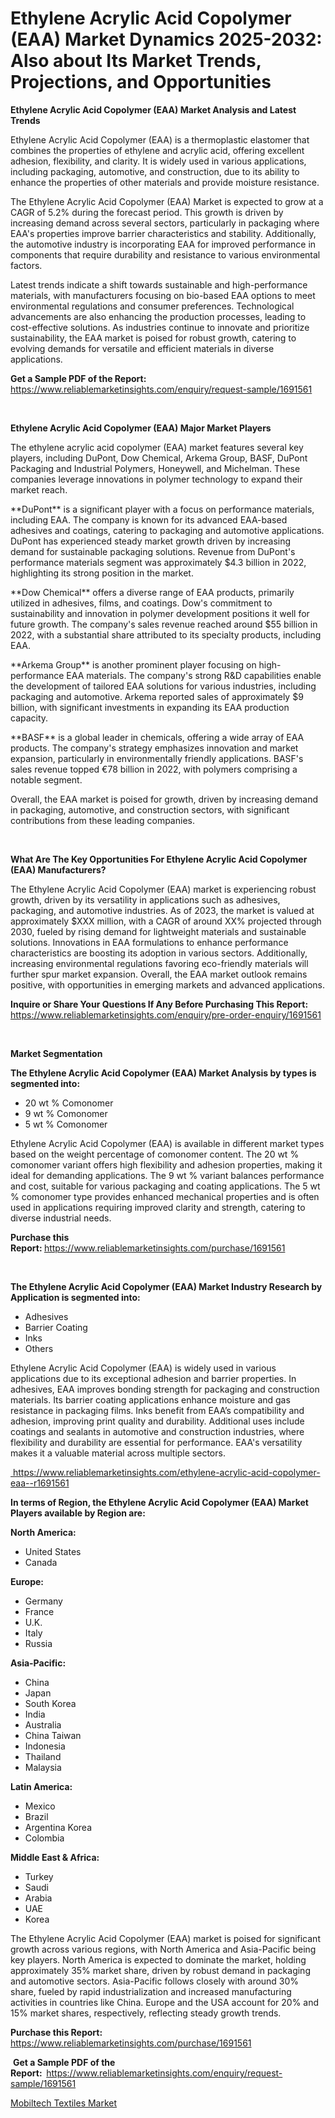 <p><h1>Ethylene Acrylic Acid Copolymer (EAA) Market Dynamics 2025-2032: Also about Its Market Trends, Projections, and Opportunities</h1></p><p><strong>Ethylene Acrylic Acid Copolymer (EAA) Market Analysis and Latest Trends</strong></p>
<p><p>Ethylene Acrylic Acid Copolymer (EAA) is a thermoplastic elastomer that combines the properties of ethylene and acrylic acid, offering excellent adhesion, flexibility, and clarity. It is widely used in various applications, including packaging, automotive, and construction, due to its ability to enhance the properties of other materials and provide moisture resistance.</p><p>The Ethylene Acrylic Acid Copolymer (EAA) Market is expected to grow at a CAGR of 5.2% during the forecast period. This growth is driven by increasing demand across several sectors, particularly in packaging where EAA's properties improve barrier characteristics and stability. Additionally, the automotive industry is incorporating EAA for improved performance in components that require durability and resistance to various environmental factors.</p><p>Latest trends indicate a shift towards sustainable and high-performance materials, with manufacturers focusing on bio-based EAA options to meet environmental regulations and consumer preferences. Technological advancements are also enhancing the production processes, leading to cost-effective solutions. As industries continue to innovate and prioritize sustainability, the EAA market is poised for robust growth, catering to evolving demands for versatile and efficient materials in diverse applications.</p></p>
<p><strong>Get a Sample PDF of the Report:&nbsp;</strong> <a href="https://www.reliablemarketinsights.com/enquiry/request-sample/1691561?utm_campaign=3037&utm_medium=2&utm_source=Github&utm_content=ia&utm_term=27032025&utm_id=ethylene-acrylic-acid-copolymer-eaa">https://www.reliablemarketinsights.com/enquiry/request-sample/1691561</a></p>
<p>&nbsp;</p>
<p><strong>Ethylene Acrylic Acid Copolymer (EAA) Major Market Players</strong></p>
<p><p>The ethylene acrylic acid copolymer (EAA) market features several key players, including DuPont, Dow Chemical, Arkema Group, BASF, DuPont Packaging and Industrial Polymers, Honeywell, and Michelman. These companies leverage innovations in polymer technology to expand their market reach.</p><p>**DuPont** is a significant player with a focus on performance materials, including EAA. The company is known for its advanced EAA-based adhesives and coatings, catering to packaging and automotive applications. DuPont has experienced steady market growth driven by increasing demand for sustainable packaging solutions. Revenue from DuPont's performance materials segment was approximately $4.3 billion in 2022, highlighting its strong position in the market.</p><p>**Dow Chemical** offers a diverse range of EAA products, primarily utilized in adhesives, films, and coatings. Dow's commitment to sustainability and innovation in polymer development positions it well for future growth. The company's sales revenue reached around $55 billion in 2022, with a substantial share attributed to its specialty products, including EAA.</p><p>**Arkema Group** is another prominent player focusing on high-performance EAA materials. The company's strong R&D capabilities enable the development of tailored EAA solutions for various industries, including packaging and automotive. Arkema reported sales of approximately $9 billion, with significant investments in expanding its EAA production capacity.</p><p>**BASF** is a global leader in chemicals, offering a wide array of EAA products. The company's strategy emphasizes innovation and market expansion, particularly in environmentally friendly applications. BASF's sales revenue topped €78 billion in 2022, with polymers comprising a notable segment.</p><p>Overall, the EAA market is poised for growth, driven by increasing demand in packaging, automotive, and construction sectors, with significant contributions from these leading companies.</p></p>
<p>&nbsp;</p>
<p><strong>What Are The Key Opportunities For Ethylene Acrylic Acid Copolymer (EAA) Manufacturers?</strong></p>
<p><p>The Ethylene Acrylic Acid Copolymer (EAA) market is experiencing robust growth, driven by its versatility in applications such as adhesives, packaging, and automotive industries. As of 2023, the market is valued at approximately $XXX million, with a CAGR of around XX% projected through 2030, fueled by rising demand for lightweight materials and sustainable solutions. Innovations in EAA formulations to enhance performance characteristics are boosting its adoption in various sectors. Additionally, increasing environmental regulations favoring eco-friendly materials will further spur market expansion. Overall, the EAA market outlook remains positive, with opportunities in emerging markets and advanced applications.</p></p>
<p><strong>Inquire or Share Your Questions If Any Before Purchasing This Report:</strong> <a href="https://www.reliablemarketinsights.com/enquiry/pre-order-enquiry/1691561?utm_campaign=3037&utm_medium=2&utm_source=Github&utm_content=ia&utm_term=27032025&utm_id=ethylene-acrylic-acid-copolymer-eaa">https://www.reliablemarketinsights.com/enquiry/pre-order-enquiry/1691561</a></p>
<p>&nbsp;</p>
<p><strong>Market Segmentation</strong></p>
<p><strong>The Ethylene Acrylic Acid Copolymer (EAA) Market Analysis by types is segmented into:</strong></p>
<p><ul><li>20 wt % Comonomer</li><li>9 wt % Comonomer</li><li>5 wt % Comonomer</li></ul></p>
<p><p>Ethylene Acrylic Acid Copolymer (EAA) is available in different market types based on the weight percentage of comonomer content. The 20 wt % comonomer variant offers high flexibility and adhesion properties, making it ideal for demanding applications. The 9 wt % variant balances performance and cost, suitable for various packaging and coating applications. The 5 wt % comonomer type provides enhanced mechanical properties and is often used in applications requiring improved clarity and strength, catering to diverse industrial needs.</p></p>
<p><strong>Purchase this Report:&nbsp;</strong><a href="https://www.reliablemarketinsights.com/purchase/1691561?utm_campaign=3037&utm_medium=2&utm_source=Github&utm_content=ia&utm_term=27032025&utm_id=ethylene-acrylic-acid-copolymer-eaa">https://www.reliablemarketinsights.com/purchase/1691561</a></p>
<p>&nbsp;</p>
<p><strong>The Ethylene Acrylic Acid Copolymer (EAA) Market Industry Research by Application is segmented into:</strong></p>
<p><ul><li>Adhesives</li><li>Barrier Coating</li><li>Inks</li><li>Others</li></ul></p>
<p><p>Ethylene Acrylic Acid Copolymer (EAA) is widely used in various applications due to its exceptional adhesion and barrier properties. In adhesives, EAA improves bonding strength for packaging and construction materials. Its barrier coating applications enhance moisture and gas resistance in packaging films. Inks benefit from EAA’s compatibility and adhesion, improving print quality and durability. Additional uses include coatings and sealants in automotive and construction industries, where flexibility and durability are essential for performance. EAA's versatility makes it a valuable material across multiple sectors.</p></p>
<p><a href="https://www.reliablemarketinsights.com/ethylene-acrylic-acid-copolymer-eaa--r1691561?utm_campaign=3037&utm_medium=2&utm_source=Github&utm_content=ia&utm_term=27032025&utm_id=ethylene-acrylic-acid-copolymer-eaa">&nbsp;https://www.reliablemarketinsights.com/ethylene-acrylic-acid-copolymer-eaa--r1691561</a></p>
<p><strong>In terms of Region, the Ethylene Acrylic Acid Copolymer (EAA) Market Players available by Region are:</strong></p>
<p>
    <p> <strong> North America: </strong>
        <ul>
            <li>United States</li>
            <li>Canada</li>
        </ul>
        </p> 
    <p> <strong> Europe: </strong>
        <ul>
            <li>Germany</li>
            <li>France</li>
            <li>U.K.</li>
            <li>Italy</li>
            <li>Russia</li>
        </ul>
        </p> 
    <p> <strong> Asia-Pacific: </strong>
        <ul>
            <li>China</li>
            <li>Japan</li>
            <li>South Korea</li>
            <li>India</li>
            <li>Australia</li>
            <li>China Taiwan</li>
            <li>Indonesia</li>
            <li>Thailand</li>
            <li>Malaysia</li>
        </ul>
        </p> 
    <p> <strong> Latin America: </strong>
        <ul>
            <li>Mexico</li>
            <li>Brazil</li>
            <li>Argentina Korea</li>
            <li>Colombia</li>
        </ul>
        </p> 
    <p> <strong> Middle East & Africa: </strong>
        <ul>
            <li>Turkey</li>
            <li>Saudi</li>
            <li>Arabia</li>
            <li>UAE</li>
            <li>Korea</li>
        </ul>
    </p>
    </p>
<p><p>The Ethylene Acrylic Acid Copolymer (EAA) market is poised for significant growth across various regions, with North America and Asia-Pacific being key players. North America is expected to dominate the market, holding approximately 35% market share, driven by robust demand in packaging and automotive sectors. Asia-Pacific follows closely with around 30% share, fueled by rapid industrialization and increased manufacturing activities in countries like China. Europe and the USA account for 20% and 15% market shares, respectively, reflecting steady growth trends.</p></p>
<p><strong>Purchase this Report: </strong><a href="https://www.reliablemarketinsights.com/purchase/1691561?utm_campaign=3037&utm_medium=2&utm_source=Github&utm_content=ia&utm_term=27032025&utm_id=ethylene-acrylic-acid-copolymer-eaa">https://www.reliablemarketinsights.com/purchase/1691561</a></p>
<p>&nbsp;<strong>Get a Sample PDF of the Report:&nbsp;&nbsp;</strong><a href="https://www.reliablemarketinsights.com/enquiry/request-sample/1691561?utm_campaign=3037&utm_medium=2&utm_source=Github&utm_content=ia&utm_term=27032025&utm_id=ethylene-acrylic-acid-copolymer-eaa">https://www.reliablemarketinsights.com/enquiry/request-sample/1691561</a></p>
<p><strong></strong></p>
<p><p><a href="https://github.com/ternainglin/Market-Research-Report-List-1/blob/main/mobiltech-textiles-market.md?utm_campaign=3037&utm_medium=2&utm_source=Github&utm_content=ia&utm_term=27032025&utm_id=ethylene-acrylic-acid-copolymer-eaa">Mobiltech Textiles Market</a></p></p>
